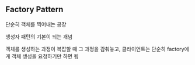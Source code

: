 ## Factory Pattern

단순히 객체를 찍어내는 공장

생성자 패턴의 기본이 되는 개념

객체를 생성하는 과정이 복잡할 때 그 과정을 감춰놓고, 클라이언트는 단순히 factory에게 객체 생성을 요청하기만 하면 됨
